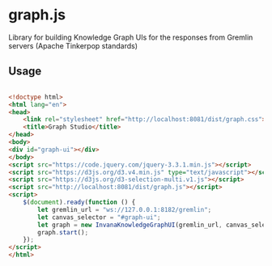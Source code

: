 # graph.js

Library for building Knowledge Graph UIs for the responses from Gremlin servers (Apache Tinkerpop standards)


## Usage 

```html

<!doctype html>
<html lang="en">
<head>
    <link rel="stylesheet" href="http://localhost:8081/dist/graph.css">
    <title>Graph Studio</title>
</head>
<body>
<div id="graph-ui"></div>
</body>
<script src="https://code.jquery.com/jquery-3.3.1.min.js"></script>
<script src="https://d3js.org/d3.v4.min.js" type="text/javascript"></script>
<script src="https://d3js.org/d3-selection-multi.v1.js"></script>
<script src="http://localhost:8081/dist/graph.js"></script>
<script>
    $(document).ready(function () {
        let gremlin_url = "ws://127.0.0.1:8182/gremlin";
        let canvas_selector = "#graph-ui";
        let graph = new InvanaKnowledgeGraphUI(gremlin_url, canvas_selector)
        graph.start();
    });
</script>
</html>

```